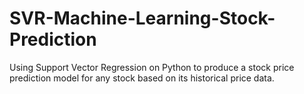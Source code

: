 # SVR-Machine-Learning-Stock-Prediction
Using Support Vector Regression on Python to produce a stock price prediction model for any stock based on its historical price data.
